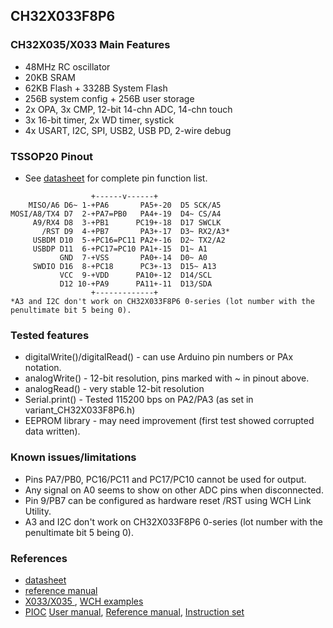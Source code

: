 ## CH32X033F8P6 ##

### CH32X035/X033 Main Features ###
-	48MHz RC oscillator
-	20KB SRAM
-	62KB Flash + 3328B System Flash
-	256B system config + 256B user storage
-	2x OPA, 3x CMP, 12-bit 14-chn ADC, 14-chn touch
-	3x 16-bit timer, 2x WD timer, systick
-	4x USART, I2C, SPI, USB2, USB PD, 2-wire debug


### TSSOP20 Pinout ###
- See [datasheet](https://www.wch.cn/downloads/CH32X035DS0_PDF.html) for complete pin function list.
```
                  +------v------+
    MISO/A6 D6~ 1-+PA6       PA5+-20  D5 SCK/A5
MOSI/A8/TX4 D7  2-+PA7=PB0   PA4+-19  D4~ CS/A4
     A9/RX4 D8  3-+PB1      PC19+-18  D17 SWCLK
       /RST D9  4-+PB7       PA3+-17  D3~ RX2/A3*
     USBDM D10  5-+PC16=PC11 PA2+-16  D2~ TX2/A2
     USBDP D11  6-+PC17=PC10 PA1+-15  D1~ A1
           GND  7-+VSS       PA0+-14  D0~ A0
     SWDIO D16  8-+PC18      PC3+-13  D15~ A13
           VCC  9-+VDD      PA10+-12  D14/SCL
           D12 10-+PA9      PA11+-11  D13/SDA
                  +-------------+
*A3 and I2C don't work on CH32X033F8P6 0-series (lot number with the penultimate bit 5 being 0).
```


### Tested features ###
- digitalWrite()/digitalRead() - can use Arduino pin numbers or PAx notation.
- analogWrite() - 12-bit resolution, pins marked with ~ in pinout above.
- analogRead() - very stable 12-bit resolution
- Serial.print() - Tested 115200 bps on PA2/PA3 (as set in variant_CH32X033F8P6.h)
- EEPROM library - may need improvement (first test showed corrupted data written).

### Known issues/limitations ###
- Pins PA7/PB0, PC16/PC11 and PC17/PC10 cannot be used for output.
- Any signal on A0 seems to show on other ADC pins when disconnected.
- Pin 9/PB7 can be configured as hardware reset /RST using WCH Link Utility.
- A3 and I2C don't work on CH32X033F8P6 0-series (lot number with the penultimate bit 5 being 0).

### References ###
- [datasheet](https://www.wch.cn/downloads/CH32X035DS0_PDF.html)
- [reference manual](https://www.wch.cn/downloads/CH32X035RM_PDF.html)
- [X033/X035 ](https://github.com/openwch/ch32x035), [WCH examples](https://github.com/openwch/ch32x035/blob/main/EVT/EXAM)
- [PIOC](https://github.com/openwch/ch32x035/tree/main/EVT/EXAM/PIOC) [User manual](https://github.com/openwch/ch32x035/blob/main/EVT/EXAM/PIOC/PIOC%20UserManual.pdf), [Reference manual](https://github.com/openwch/ch32x035/blob/main/EVT/EXAM/PIOC/PIOC-EN.pdf), [Instruction set](https://github.com/openwch/ch32x035/blob/main/EVT/EXAM/PIOC/CHRISC8B-EN.pdf)
